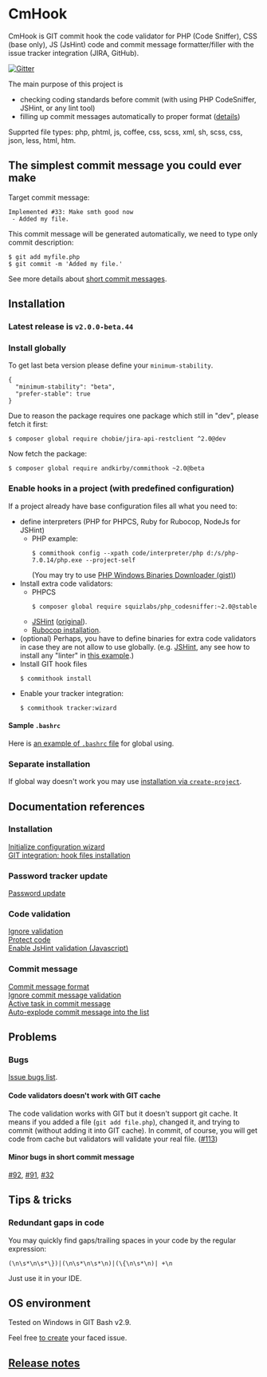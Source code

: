 # CmHook

CmHook is GIT commit hook the code validator for PHP (Code Sniffer), CSS (base only), JS (JsHint) code and commit message formatter/filler with the issue tracker integration (JIRA, GitHub).

[![Gitter](https://badges.gitter.im/Join%20Chat.svg)](https://gitter.im/andkirby/commithook?utm_source=badge&utm_medium=badge&utm_campaign=pr-badge&utm_content=badge)

The main purpose of this project is
 - checking coding standards before commit (with using PHP CodeSniffer, JSHint, or any lint tool)
 - filling up commit messages automatically to proper format ([details](docs/commit-msg.md))

Supprted file types: php, phtml, js, coffee, css, scss, xml, sh, scss, css, json, less, html, htm.

## The simplest commit message you could ever make
Target commit message:
```
Implemented #33: Make smth good now
 - Added my file.
```
This commit message will be generated automatically, we need to type only commit description:
```
$ git add myfile.php
$ git commit -m 'Added my file.'
```
See more details about [short commit messages](docs/commit-msg.md).

## Installation
### Latest release is `v2.0.0-beta.44`
### Install globally
To get last beta version please define your `minimum-stability`.
```
{
  "minimum-stability": "beta",
  "prefer-stable": true
}
```

Due to reason the package requires one package which still in "dev", please fetch it first:
```shell
$ composer global require chobie/jira-api-restclient ^2.0@dev
```

Now fetch the package:
```shell
$ composer global require andkirby/commithook ~2.0@beta
```

### Enable hooks in a project (with predefined configuration)
If a project already have base configuration files all what you need to:
- define interpreters (PHP for PHPCS, Ruby for Rubocop, NodeJs for JSHint)
  - PHP example:
    ```shell
    $ commithook config --xpath code/interpreter/php d:/s/php-7.0.14/php.exe --project-self
    ```
    (You may try to use [PHP Windows Binaries Downloader (gist)](https://gist.github.com/andkirby/67e87e319c376b8676d559edb759e3fe))
- Install extra code validators:
  - PHPCS
    ```shell
    $ composer global require squizlabs/php_codesniffer:~2.0@stable
    ```
  - [JSHint](docs/jshint-setup.md) ([original](http://jshint.com/install/)).
  - [Rubocop installation](https://github.com/bbatsov/rubocop/blob/master/manual/installation.md).
- (optional) Perhaps, you have to define binaries for extra code validators in case they are not allow to use globally. (e.g. [JSHint](docs/jshint-setup.md), any see how to install any "linter" in [this example](src/config/examples/pre-commit/Linter-SimplyLint.xml).)
- Install GIT hook files
  ```
  $ commithook install
  ```
- Enable your tracker integration:
  ```
  $ commithook tracker:wizard
  ```

#### Sample `.bashrc`
Here is [an example of `.bashrc` file](docs/example-bashrc.md) for global using.

### Separate installation
If global way doesn't work you may use [installation via `create-project`](docs/install-create-project.md).

## Documentation references
### Installation
[Initialize configuration wizard](docs/example-quick-wizard.md)<br>
[GIT integration: hook files installation](docs/hooks-installation.md)<br>
### Password tracker update
[Password update](docs/example-wizard.md#password-reset)<br>
### Code validation
[Ignore validation](docs/exclude-code-validation.md)<br>
[Protect code](docs/protect-code.md)<br>
[Enable JsHint validation (Javascript)](docs/jshint-setup.md)<br>
### Commit message
[Commit message format](docs/commit-msg.md)<br>
[Ignore commit message validation](docs/commit-msg-ignore.md)<br>
[Active task in commit message](docs/active-task.md)<br>
[Auto-explode commit message into the list](docs/config-message.md)<br>

## Problems
### Bugs
[Issue bugs list](../../labels/bug).
#### Code validators doesn't work with GIT cache
The code validation works with GIT but it doesn't support git cache. It means if you added a file (`git add file.php`), changed it, and trying to commit (without adding it into GIT cache). In commit, of course, you will get code from cache but validators will validate your real file. ([#113](../../issues/113))
#### Minor bugs in short commit message
[#92](../../issues/92), [#91](../../issues/91), [#32](../../issues/32)

## Tips & tricks
### Redundant gaps in code
You may quickly find gaps/trailing spaces in your code by the regular expression:
```
(\n\s*\n\s*\})|(\n\s*\n\s*\n)|(\{\n\s*\n)| +\n
```
Just use it in your IDE.

## OS environment
Tested on Windows in GIT Bash v2.9.

Feel free [to create](../../issues/new "Add a new issue") your faced issue.

## [Release notes](docs/release-notes.md)
